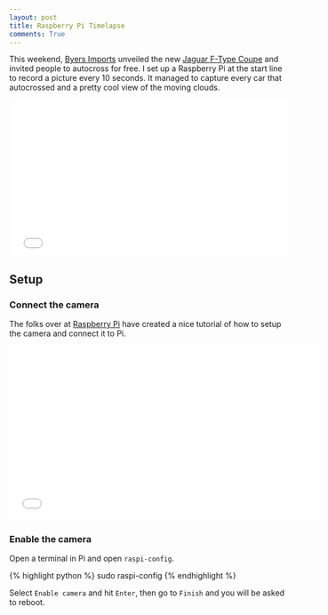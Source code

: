 ```yaml
---
layout: post
title: Raspberry Pi Timelapse
comments: True
---
```


This weekend, [Byers Imports](http://www.byersimports.com/index.htm) unveiled the new [Jaguar F-Type Coupe](http://www.jaguarusa.com/all-models/f-type/f-type-models/f-type-coupe.html) and invited people to autocross for free. I set up a Raspberry Pi at the start line to record a picture every 10 seconds. It managed to capture every car that autocrossed and a pretty cool view of the moving clouds.  

<p style="text-align:center">
<iframe src="//player.vimeo.com/video/106693628" width="500" height="281" frameborder="0" webkitallowfullscreen mozallowfullscreen allowfullscreen></iframe> </p>

## Setup

### Connect the camera

The folks over at [Raspberry Pi](http://www.raspberrypi.org/help/camera-module-setup/) have created a nice tutorial of how to setup the camera and connect it to Pi.

<p style="text-align:center">
<iframe width="560" height="315" src="//www.youtube.com/embed/GImeVqHQzsE" frameborder="0" allowfullscreen></iframe></p>

### Enable the camera

Open a terminal in Pi and open `raspi-config`.

{% highlight python %}
sudo raspi-config
{% endhighlight %}

Select `Enable camera` and hit `Enter`, then go to `Finish` and you will be asked to reboot.
